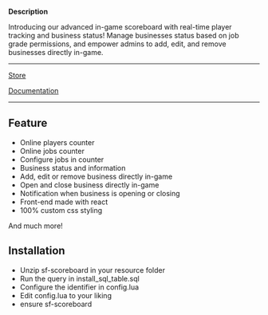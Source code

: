 **Description**

Introducing our advanced in-game scoreboard with real-time player tracking and business status! Manage businesses status based on job grade permissions, and empower admins to add, edit, and remove businesses directly in-game. 

-----------------

[Store](https://scriptforge.tebex.io)

[Documentation](https://scriptforge.gitbook.io/d)

-----------------

Feature
-
- Online players counter
- Online jobs counter
- Configure jobs in counter
- Business status and information
- Add, edit or remove business directly in-game
- Open and close business directly in-game
- Notification when business is opening or closing
- Front-end made with react
- 100% custom css styling

And much more!

**Installation**
--

- Unzip sf-scoreboard in your resource folder
- Run the query in install_sql_table.sql
- Configure the identifier in config.lua
- Edit config.lua to your liking
- ensure sf-scoreboard
